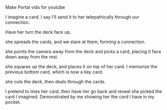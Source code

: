 Make Portal vids for youtube

I imagine a card. I say I'll send it to her telepathically through our connection.

Have her turn the deck face up.

she spreads the cards, and we stare at them, forming a connection.

she points the camera away from the deck and picks a card, placing it face down away from the rest.

she squares up the deck, and places it on top of her card. I memorize the previous bottom card, which is now a key card.

she cuts the deck, then deals through the cards.

I pretend to miss her card, then have her go back and reveal she picked the card I imagined. Demonstrated by me showing her the card I have in my pocket.